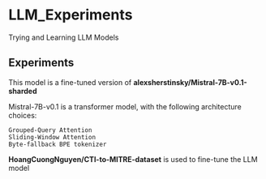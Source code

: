 # LLM_Experiments
Trying and Learning LLM Models

 ## Experiments
This model is a fine-tuned version of __alexsherstinsky/Mistral-7B-v0.1-sharded__ 

  Mistral-7B-v0.1 is a transformer model, with the following architecture choices:

    Grouped-Query Attention
    Sliding-Window Attention
    Byte-fallback BPE tokenizer

__HoangCuongNguyen/CTI-to-MITRE-dataset__ is used to fine-tune the LLM  model
